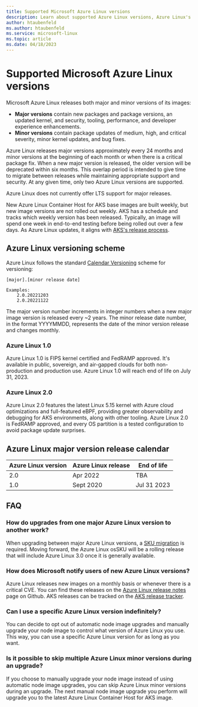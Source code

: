 ```yaml
---
title: Supported Microsoft Azure Linux versions
description: Learn about supported Azure Linux versions, Azure Linux's support policy, and version lifecycle.
author: htaubenfeld
ms.author: htaubenfeld
ms.service: microsoft-linux
ms.topic: article
ms.date: 04/18/2023
---
```


# Supported Microsoft Azure Linux versions 

Microsoft Azure Linux releases both major and minor versions of its images:

- **Major versions** contain new packages and package versions, an updated kernel, and security, tooling, performance, and developer experience enhancements.
- **Minor versions** contain package updates of medium, high, and critical severity, minor kernel updates, and bug fixes. 

Azure Linux releases major versions approximately every 24 months and minor versions at the beginning of each month or when there is a critical package fix. When a new major version is released, the older version will be deprecated within six months. This overlap period is intended to give time to migrate between releases while maintaining appropriate support and security. At any given time, only two Azure Linux versions are supported.

Azure Linux does not currently offer LTS support for major releases.

New Azure Linux Container Host for AKS base images are built weekly, but new image versions are not rolled out weekly. AKS has a schedule and tracks which weekly version has been released. Typically, an image will spend one week in end-to-end testing before being rolled out over a few days. As Azure Linux updates, it aligns with [AKS's release process](../../articles/aks/supported-kubernetes-versions.md#release-and-deprecation-process).

## Azure Linux versioning scheme

Azure Linux follows the standard [Calendar Versioning](https://calver.org/) scheme for versioning:

```
[major].[minor release date]

Examples: 
    2.0.20221203
    2.0.20221122
```

The major version number increments in integer numbers when a new major image version is released every ~2 years. The minor release date number, in the format YYYYMMDD, represents the date of the minor version release and changes monthly.

### Azure Linux 1.0 

Azure Linux 1.0 is FIPS kernel certified and FedRAMP approved. It's available in public, sovereign, and air-gapped clouds for both non-production and production use. Azure Linux 1.0 will reach end of life on July 31, 2023.

### Azure Linux 2.0

Azure Linux 2.0 features the latest Linux 5.15 kernel with Azure cloud optimizations and full-featured eBPF, providing greater observability and debugging for AKS environments, along with other tooling. Azure Linux 2.0 is FedRAMP approved, and every OS partition is a tested configuration to avoid package update surprises.

## Azure Linux major version release calendar

| Azure Linux version | Azure Linux release | End of life |
|-----------------|-----------------|-------------|
| 2.0 | Apr 2022 | TBA |
| 1.0 | Sept 2020 | Jul 31 2023 |

## FAQ

### How do upgrades from one major Azure Linux version to another work?
When upgrading between major Azure Linux versions, a [SKU migration](./tutorial-azure-linux-migration.md) is required. Moving forward, the Azure Linux osSKU will be a rolling release that will include Azure Linux 3.0 once it is generally available.

### How does Microsoft notify users of new Azure Linux versions?
Azure Linux releases new images on a monthly basis or whenever there is a critical CVE. You can find these releases on the [Azure Linux release notes](https://github.com/microsoft/CBL-Mariner/releases) page on Github. AKS releases can be tracked on the [AKS release tracker](../../articles/aks/release-tracker.md).

### Can I use a specific Azure Linux version indefinitely?
You can decide to opt out of automatic node image upgrades and manually upgrade your node image to control what version of Azure Linux you use. This way, you can use a specific Azure Linux version for as long as you want. 

### Is it possible to skip multiple Azure Linux minor versions during an upgrade?
If you choose to manually upgrade your node image instead of using automatic node image upgrades, you can skip Azure Linux minor versions during an upgrade. The next manual node image upgrade you perform will upgrade you to the latest Azure Linux Container Host for AKS image.